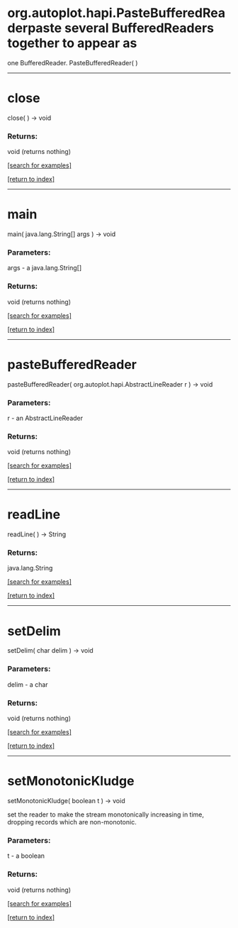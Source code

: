 # org.autoplot.hapi.PasteBufferedReaderpaste several BufferedReaders together to appear as 
 one BufferedReader.
PasteBufferedReader( )


***
<a name="close"></a>
# close
close(  ) &rarr; void



### Returns:
void (returns nothing)


<a href="https://github.com/autoplot/dev/search?q=close&unscoped_q=close">[search for examples]</a>

<a href="https://github.com/autoplot/documentation/blob/master/javadoc/index-all.md">[return to index]</a>

***
<a name="main"></a>
# main
main( java.lang.String[] args ) &rarr; void



### Parameters:
args - a java.lang.String[]

### Returns:
void (returns nothing)


<a href="https://github.com/autoplot/dev/search?q=main&unscoped_q=main">[search for examples]</a>

<a href="https://github.com/autoplot/documentation/blob/master/javadoc/index-all.md">[return to index]</a>

***
<a name="pasteBufferedReader"></a>
# pasteBufferedReader
pasteBufferedReader( org.autoplot.hapi.AbstractLineReader r ) &rarr; void



### Parameters:
r - an AbstractLineReader

### Returns:
void (returns nothing)


<a href="https://github.com/autoplot/dev/search?q=pasteBufferedReader&unscoped_q=pasteBufferedReader">[search for examples]</a>

<a href="https://github.com/autoplot/documentation/blob/master/javadoc/index-all.md">[return to index]</a>

***
<a name="readLine"></a>
# readLine
readLine(  ) &rarr; String



### Returns:
java.lang.String


<a href="https://github.com/autoplot/dev/search?q=readLine&unscoped_q=readLine">[search for examples]</a>

<a href="https://github.com/autoplot/documentation/blob/master/javadoc/index-all.md">[return to index]</a>

***
<a name="setDelim"></a>
# setDelim
setDelim( char delim ) &rarr; void



### Parameters:
delim - a char

### Returns:
void (returns nothing)


<a href="https://github.com/autoplot/dev/search?q=setDelim&unscoped_q=setDelim">[search for examples]</a>

<a href="https://github.com/autoplot/documentation/blob/master/javadoc/index-all.md">[return to index]</a>

***
<a name="setMonotonicKludge"></a>
# setMonotonicKludge
setMonotonicKludge( boolean t ) &rarr; void

set the reader to make the stream monotonically increasing in time,
 dropping records which are non-monotonic.

### Parameters:
t - a boolean

### Returns:
void (returns nothing)


<a href="https://github.com/autoplot/dev/search?q=setMonotonicKludge&unscoped_q=setMonotonicKludge">[search for examples]</a>

<a href="https://github.com/autoplot/documentation/blob/master/javadoc/index-all.md">[return to index]</a>

